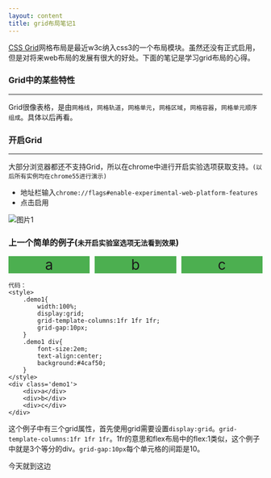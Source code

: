```yaml
---
layout: content
title: grid布局笔记1
---
```


[CSS Grid](https://www.w3.org/TR/css-grid-1/)网格布局是最近w3c纳入css3的一个布局模块。虽然还没有正式启用，但是对将来web布局的发展有很大的好处。下面的笔记是学习grid布局的心得。


### Grid中的某些特性

---

Grid很像表格，是由`网格线`，`网格轨道`，`网格单元`，`网格区域`，`网格容器`，`网格单元顺序组成`。具体以后再看。

### 开启Grid

---

大部分浏览器都还不支持Grid，所以在chrome中进行开启实验选项获取支持。`(以后所有实例均在chrome55进行演示)`

* 地址栏输入`chrome://flags#enable-experimental-web-platform-features`
* 点击启用

![图片1](/blog/img/2016-12-12-1.png)

### 上一个简单的例子(`未开启实验室选项无法看到效果`)
<style>
    .demo1{
        width:100%;
        display:grid;
        grid-template-columns:1fr 1fr 1fr;
        grid-gap:10px;
    }
    .demo1 div{
        font-size:2em;
        text-align:center;
        background:#4caf50;
    }
</style>
<div class='demo1'>
    <div>a</div>
    <div>b</div>
    <div>c</div>
</div>

    代码：
    <style>
        .demo1{
            width:100%;
            display:grid;
            grid-template-columns:1fr 1fr 1fr;
            grid-gap:10px;
        }
        .demo1 div{
            font-size:2em;
            text-align:center;
            background:#4caf50;
        }
    </style>
    <div class='demo1'>
        <div>a</div>
        <div>b</div>
        <div>c</div>
    </div>

这个例子中有三个grid属性，首先使用grid需要设置`display:grid`。`grid-template-columns:1fr 1fr 1fr`。1fr的意思和flex布局中的flex:1类似，这个例子中就是3个等分的div。`grid-gap:10px`每个单元格的间距是10。

今天就到这边
